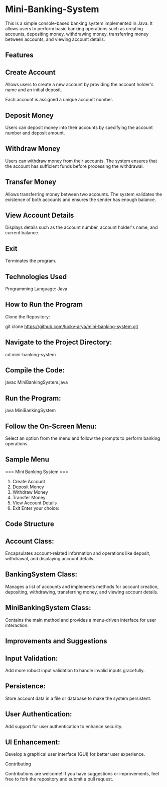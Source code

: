 # Mini-Banking-System

This is a simple console-based banking system implemented in Java. It allows users to perform basic banking operations such as creating accounts, depositing money, withdrawing money, transferring money between accounts, and viewing account details.

Features
--------

Create Account
--------------
Allows users to create a new account by providing the account holder's name and an initial deposit.

Each account is assigned a unique account number.

Deposit Money
-----------
Users can deposit money into their accounts by specifying the account number and deposit amount.

Withdraw Money
-------------
Users can withdraw money from their accounts. The system ensures that the account has sufficient funds before processing the withdrawal.

Transfer Money
------------
Allows transferring money between two accounts. The system validates the existence of both accounts and ensures the sender has enough balance.

View Account Details
-------------------
Displays details such as the account number, account holder's name, and current balance.

Exit
-------
Terminates the program.

Technologies Used
----------
Programming Language: Java

How to Run the Program
-------------------
Clone the Repository:

git clone https://github.com/lucky-arya/mini-banking-system.git

Navigate to the Project Directory:
-----------
cd mini-banking-system

Compile the Code:
------------------
javac MiniBankingSystem.java

Run the Program:
----------------
java MiniBankingSystem

Follow the On-Screen Menu:
------------------------
Select an option from the menu and follow the prompts to perform banking operations.

Sample Menu
-------------
=== Mini Banking System ===
1. Create Account
2. Deposit Money
3. Withdraw Money
4. Transfer Money
5. View Account Details
6. Exit
Enter your choice:

Code Structure
-----------
Account Class:
-------------
Encapsulates account-related information and operations like deposit, withdrawal, and displaying account details.

BankingSystem Class:
---------------------
Manages a list of accounts and implements methods for account creation, depositing, withdrawing, transferring money, and viewing account details.

MiniBankingSystem Class:
---------------------
Contains the main method and provides a menu-driven interface for user interaction.

Improvements and Suggestions
-----------------------------
Input Validation:
------------------
Add more robust input validation to handle invalid inputs gracefully.

Persistence:
------------
Store account data in a file or database to make the system persistent.

User Authentication:
--------------------
Add support for user authentication to enhance security.

UI Enhancement:
-----------------
Develop a graphical user interface (GUI) for better user experience.

Contributing

Contributions are welcome! If you have suggestions or improvements, feel free to fork the repository and submit a pull request.
